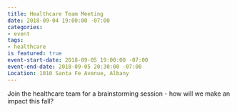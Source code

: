 ```yaml
---
title: Healthcare Team Meeting
date: 2018-09-04 19:00:00 -07:00
categories:
- event
tags:
- healthcare
is featured: true
event-start-date: 2018-09-05 19:00:00 -07:00
event-end-date: 2018-09-05 20:30:00 -07:00
Location: 1010 Santa Fe Avenue, Albany
---
```


Join the healthcare team for a brainstorming session - how will we make an impact this fall?